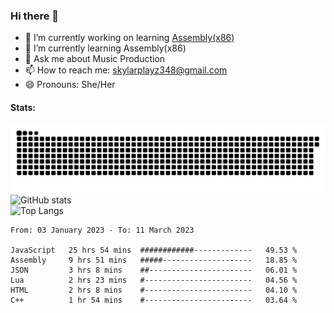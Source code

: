 ### Hi there 👋

- 🔭 I’m currently working on learning [Assembly(x86)](https://github.com/SkylarPlayz348/Assembly-Coding)
- 🌱 I’m currently learning Assembly(x86)
- 💬 Ask me about Music Production
- 📫 How to reach me: skylarplayz348@gmail.com
- 😄 Pronouns: She/Her

#### Stats:
![Snake](https://raw.githubusercontent.com/Skylarplayz348/Skylarplayz348/snake/github-contribution-grid-snake-dark.svg)
<br>
![GitHub stats](https://github-readme-stats.vercel.app/api?username=skylarplayz348&count_private=true&show_icons=true&theme=omni)
<br>
![Top Langs](https://github-readme-stats.vercel.app/api/top-langs/?username=skylarplayz348&layout=compact&theme=omni)
<!--START_SECTION:waka-->

```text
From: 03 January 2023 - To: 11 March 2023

JavaScript   25 hrs 54 mins  ############-------------   49.53 %
Assembly     9 hrs 51 mins   #####--------------------   18.85 %
JSON         3 hrs 8 mins    ##-----------------------   06.01 %
Lua          2 hrs 23 mins   #------------------------   04.56 %
HTML         2 hrs 8 mins    #------------------------   04.10 %
C++          1 hr 54 mins    #------------------------   03.64 %
```

<!--END_SECTION:waka-->
